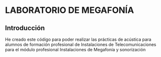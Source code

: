 # LABORATORIO DE MEGAFONÍA

## Introducción

He creado este código para poder realizar las prácticas de acústica
para alumnos de formación profesional de Instalaciones de Telecomunicaciones para
el módulo profesional Instalaciones de Megafonía y sonorización

## 